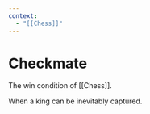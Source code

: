 ```yaml
---
context:
  - "[[Chess]]"
---
```


# Checkmate

The win condition of [[Chess]].

When a king can be inevitably captured.

